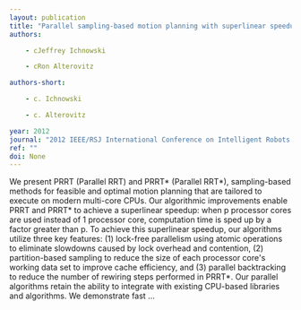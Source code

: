 ```yaml
---
layout: publication
title: "Parallel sampling-based motion planning with superlinear speedup"
authors:

    - cJeffrey Ichnowski

    - cRon Alterovitz

authors-short:

    - c. Ichnowski

    - c. Alterovitz

year: 2012
journal: "2012 IEEE/RSJ International Conference on Intelligent Robots and Systems"
ref: ""
doi: None
---
```


We present PRRT (Parallel RRT) and PRRT* (Parallel RRT*), sampling-based methods for feasible and optimal motion planning that are tailored to execute on modern multi-core CPUs. Our algorithmic improvements enable PRRT and PRRT* to achieve a superlinear speedup: when p processor cores are used instead of 1 processor core, computation time is sped up by a factor greater than p. To achieve this superlinear speedup, our algorithms utilize three key features: (1) lock-free parallelism using atomic operations to eliminate slowdowns caused by lock overhead and contention, (2) partition-based sampling to reduce the size of each processor core's working data set to improve cache efficiency, and (3) parallel backtracking to reduce the number of rewiring steps performed in PRRT*. Our parallel algorithms retain the ability to integrate with existing CPU-based libraries and algorithms. We demonstrate fast …
    